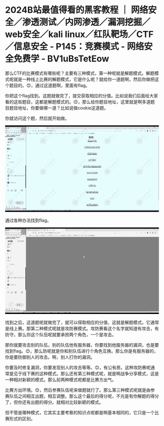 # 2024B站最值得看的黑客教程 ｜ 网络安全／渗透测试／内网渗透／漏洞挖掘／web安全／kali linux／红队靶场／CTF／信息安全 - P145：竞赛模式 - 网络安全免费学 - BV1uBsTetEow

那么CTF的比赛模式有哪些呢？主要有三种模式，第一种呢就是解题模式。解题模式呢就是一种线上比赛的解题模式，它是什么呢？就给你一道题啊，然后你做把这个题目的。😊，通过这道题啊，里面有flag。

你把这个flag找到。这题就做完了，提交获取相应的分值。比如说我们后面给大家看的这些题目，这都是解题模式的。😊，那么给你题目地址，这里就是啊多道题目题目地址，你要做哪一道？比如说做cookie这道题。

你就访问这个题，然后就开始做。

![](img/42b70fcf741ed0962d1ae72dba6991b4_1.png)

通过各种办法找到flag。

![](img/42b70fcf741ed0962d1ae72dba6991b4_3.png)

找到之后，这道题呢就做完了，就可以得取相应的分值，这就是解题模式。它通常是线上赛。那第二种模式呢就是攻防赛模式。攻防赛看这个名字就知道有攻击，有防守。那么你这个队伍呢就要承担两个角色，一个是攻击。

那你就要攻击别的队伍，别的队伍他有服务器，你要找到他服务器的漏洞，也是要找到flag。😊，那么防呢就是你和别队伍进行个角色互换。那么你是有服务器的，你是要防御别人的攻击。啊，别人打你的漏洞。

你要及时修复漏洞，你要发现别人的攻击等等。😊，有公有房。这种攻防赛呢通常是见于线下赛的这种模式。那么还有第三种模式呢，就是啊战争分享模式，这是一种相对新颖的模式。那么前两种模式呢都是比赛方出气。

比赛方出环境。😊，然后参赛队伍呢来做题就行了。那么第三种模式呢就是由参赛队伍之间相互出题，相互调整。那么这个最后的得分呢，不光是有你解题的得分了，但你还有出题的得分。就相对比较新颖的模式。

但不管是哪种模式，它其实主要考察的知识点呢都是啊基本相同的，它只是一个比赛形式的区别。